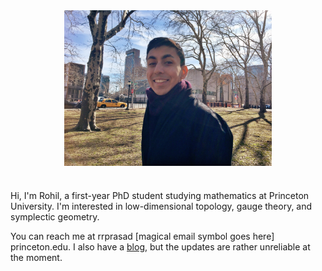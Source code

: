 ---
---

<img src="assets/imgs/me.jpg" alt="Picture of me" style="display:block;margin-left:auto;margin-right:auto;width:66%;padding-bottom:25px"> 

Hi, I'm Rohil, a first-year PhD student studying mathematics at Princeton University. I'm interested in low-dimensional topology, gauge theory, and symplectic geometry. 

You can reach me at rrprasad \[magical email symbol goes here\] princeton.edu. I also have a [blog](https://rohilprasad.wordpress.com), but the updates are rather unreliable at the moment. 
